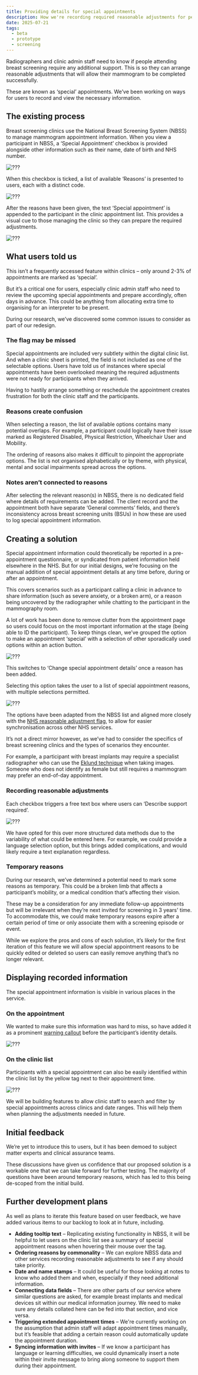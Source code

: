 ```yaml
---
title: Providing details for special appointments  
description: How we're recording required reasonable adjustments for people attending breast screening
date: 2025-07-21
tags:
  - beta
  - prototype
  - screening
---
```


Radiographers and clinic admin staff need to know if people attending breast screening require any additional support. This is so they can arrange reasonable adjustments that will allow their mammogram to be completed successfully.  

These are known as ‘special’ appointments. We’ve been working on ways for users to record and view the necessary information. 

## The existing process 

Breast screening clinics use the National Breast Screening System (NBSS) to manage mammogram appointment information. When you view a participant in NBSS, a ‘Special Appointment’ checkbox is provided alongside other information such as their name, date of birth and NHS number. 

![???](???.png)

When this checkbox is ticked, a list of available ‘Reasons’ is presented to users, each with a distinct code.

![???](???.png)

After the reasons have been given, the text ‘Special appointment’ is appended to the participant in the clinic appointment list. This provides a visual cue to those managing the clinic so they can prepare the required adjustments. 

![???](???.png)

## What users told us 

This isn’t a frequently accessed feature within clinics – only around 2-3% of appointments are marked as ‘special’. 

But it’s a critical one for users, especially clinic admin staff who need to review the upcoming special appointments and prepare accordingly, often days in advance. This could be anything from allocating extra time to organising for an interpreter to be present. 

During our research, we’ve discovered some common issues to consider as part of our redesign. 

### The flag may be missed 

Special appointments are included very subtlety within the digital clinic list. And when a clinic sheet is printed, the field is not included as one of the selectable options. Users have told us of instances where special appointments have been overlooked meaning the required adjustments were not ready for participants when they arrived.  

Having to hastily arrange something or reschedule the appointment creates frustration for both the clinic staff and the participants. 

### Reasons create confusion 

When selecting a reason, the list of available options contains many potential overlaps. For example, a participant could logically have their issue marked as Registered Disabled, Physical Restriction, Wheelchair User and Mobility. 

The ordering of reasons also makes it difficult to pinpoint the appropriate options. The list is not organised alphabetically or by theme, with physical, mental and social impairments spread across the options. 

### Notes aren’t connected to reasons 

After selecting the relevant reason(s) in NBSS, there is no dedicated field where details of requirements can be added. The client record and the appointment both have separate ‘General comments’ fields, and there’s inconsistency across breast screening units (BSUs) in how these are used to log special appointment information.

## Creating a solution 

Special appointment information could theoretically be reported in a pre-appointment questionnaire, or syndicated from patient information held elsewhere in the NHS. But for our initial designs, we’re focusing on the manual addition of special appointment details at any time before, during or after an appointment. 

This covers scenarios such as a participant calling a clinic in advance to share information (such as severe anxiety, or a broken arm), or a reason being uncovered by the radiographer while chatting to the participant in the mammography room. 

A lot of work has been done to remove clutter from the appointment page so users could focus on the most important information at the stage (being able to ID the participant). To keep things clean, we’ve grouped the option to make an appointment ‘special’ with a selection of other sporadically used options within an action button. 

![???](???.png)

This switches to ‘Change special appointment details’ once a reason has been added. 

Selecting this option takes the user to a list of special appointment reasons, with multiple selections permitted. 

![???](???.png)

The options have been adapted from the NBSS list and aligned more closely with the [NHS reasonable adjustment flag](https://digital.nhs.uk/services/reasonable-adjustment-flag), to allow for easier synchronisation across other NHS services. 

It’s not a direct mirror however, as we’ve had to consider the specifics of breast screening clinics and the types of scenarios they encounter. 

For example, a participant with breast implants may require a specialist radiographer who can use the [Eklund technique](https://radiopaedia.org/articles/eklund-technique) when taking images. Someone who does not identify as female but still requires a mammogram may prefer an end-of-day appointment. 

### Recording reasonable adjustments 

Each checkbox triggers a free text box where users can ‘Describe support required’.

![???](???.png)

We have opted for this over more structured data methods due to the variability of what could be entered here. For example, we could provide a language selection option, but this brings added complications, and would likely require a text explanation regardless.  

### Temporary reasons 

During our research, we’ve determined a potential need to mark some reasons as temporary. This could be a broken limb that affects a participant’s mobility, or a medical condition that’s affecting their vision. 

These may be a consideration for any immediate follow-up appointments but will be irrelevant when they’re next invited for screening in 3 years' time.  To accommodate this, we could make temporary reasons expire after a certain period of time or only associate them with a screening episode or event. 

While we explore the pros and cons of each solution, it’s likely for the first iteration of this feature we will allow special appointment reasons to be quickly edited or deleted so users can easily remove anything that’s no longer relevant. 

## Displaying recorded information 

The special appointment information is visible in various places in the service. 

### On the appointment 

We wanted to make sure this information was hard to miss, so have added it as a prominent [warning callout](https://service-manual.nhs.uk/design-system/components/warning-callout) before the participant’s identity details. 

![???](???.png)

### On the clinic list 

Participants with a special appointment can also be easily identified within the clinic list by the yellow tag next to their appointment time. 

![???](???.png)

We will be building features to allow clinic staff to search and filter by special appointments across clinics and date ranges. This will help them when planning the adjustments needed in future.  

## Initial feedback 

We’re yet to introduce this to users, but it has been demoed to subject matter experts and clinical assurance teams. 

These discussions have given us confidence that our proposed solution is a workable one that we can take forward for further testing. The majority of questions have been around temporary reasons, which has led to this being de-scoped from the initial build. 

## Further development plans 

As well as plans to iterate this feature based on user feedback, we have added various items to our backlog to look at in future, including. 

- **Adding tooltip text** – Replicating existing functionality in NBSS, it will be helpful to let users on the clinic list see a summary of special appointment reasons when hovering their mouse over the tag. 
- **Ordering reasons by commonality** – We can explore NBSS data and other services recording reasonable adjustments to see if any should take priority. 
- **Date and name stamps** – It could be useful for those looking at notes to know who added them and when, especially if they need additional information. 
- **Connecting data fields** – There are other parts of our service where similar questions are asked, for example breast implants and medical devices sit within our medical information journey. We need to make sure any details collated here can be fed into that section, and vice versa. 
- **Triggering extended appointment times** – We're currently working on the assumption that admin staff will adapt appointment times manually, but it’s feasible that adding a certain reason could automatically update the appointment duration. 
- **Syncing information with invites** – If we know a participant has language or learning difficulties, we could dynamically insert a note within their invite message to bring along someone to support them during their appointment. 
